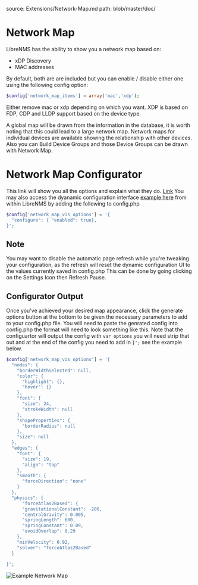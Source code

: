 source: Extensions/Network-Map.md
path: blob/master/doc/

# Network Map

LibreNMS has the ability to show you a network map based on:

- xDP Discovery
- MAC addresses

By default, both are are included but you can enable / disable either
one using the following config option:

```php
$config['network_map_items'] = array('mac','xdp');
```

Either remove mac or xdp depending on which you want.
XDP is based on FDP, CDP and LLDP support based on the device type.

A global map will be drawn from the information in the database, it is
worth noting that this could lead to a large network map. Network maps
for individual devices are available showing the relationship with
other devices. Also you can Build Device Groups and those Device
Groups can be drawn with Network Map.

# Network Map Configurator

This link will show you all the options and explain what they
do. [Link](https://visjs.github.io/vis-network/docs/network/)
You may also access the dyanamic configuration interface [example
here](https://visjs.github.io/vis-network/examples/network/other/configuration.html)
from within LibreNMS by adding the following to config.php

```php
$config['network_map_vis_options'] = '{
  "configure": { "enabled": true},
}';
```

## Note

You may want to disable the automatic page refresh while you're
tweaking your configuration, as the refresh will reset the dynamic
configuration UI to the values currently saved in config.php This can
be done by going clicking on the Settings Icon then Refresh Pause.

## Configurator Output

Once you've achieved your desired map appearance, click the generate
options button at the bottom to be given the necessary parameters to
add to your config.php file. You will need to paste the genrated
config into config.php the format will need to look something like
this. Note that the configuartor will output the config with `var options`
you will need strip that out and at the end of the config you need to
add in `}';` see the example below.

```php
$config['network_map_vis_options'] = '{
  "nodes": {
    "borderWidthSelected": null,
    "color": {
      "highlight": {},
      "hover": {}
    },
    "font": {
      "size": 24,
      "strokeWidth": null
    },
    "shapeProperties": {
      "borderRadius": null
    },
    "size": null
  },
  "edges": {
    "font": {
      "size": 19,
      "align": "top"
    },
    "smooth": {
      "forceDirection": "none"
    }
  },
  "physics": {
      "forceAtlas2Based": {
      "gravitationalConstant": -200,
      "centralGravity": 0.005,
      "springLength": 600,
      "springConstant": 0.09,
      "avoidOverlap": 0.29
    },
    "minVelocity": 0.92,
    "solver": "forceAtlas2Based"
  }
   
}';
```

![Example Network Map](/img/networkmap.png)
